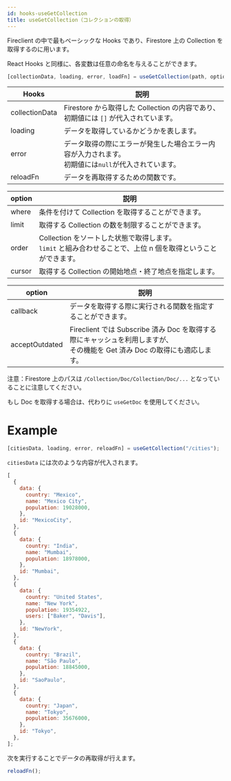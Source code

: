 ```yaml
---
id: hooks-useGetCollection
title: useGetCollection（コレクションの取得）
---
```


Fireclient の中で最もベーシックな Hooks であり、Firestore 上の Collection を取得するのに用います。

React Hooks と同様に、各変数は任意の命名を与えることができます。

```js
[collectionData, loading, error, loadFn] = useGetCollection(path, option);
```

| Hooks          | 説明                                                                                                   |
| -------------- | ------------------------------------------------------------------------------------------------------ |
| collectionData | Firestore から取得した Collection の内容であり、<br>初期値には `[]` が代入されています。               |
| loading        | データを取得しているかどうかを表します。                                                               |
| error          | データ取得の際にエラーが発生した場合エラー内容が入力されます。<br>初期値には`null`が代入されています。 |
| reloadFn       | データを再取得するための関数です。                                                                     |

| option | 説明                                                                                                             |
| ------ | ---------------------------------------------------------------------------------------------------------------- |
| where  | 条件を付けて Collection を取得することができます。                                                               |
| limit  | 取得する Collection の数を制限することができます。                                                               |
| order  | Collection をソートした状態で取得します。<br>`limit` と組み合わせることで、上位 n 個を取得ということができます。 |
| cursor | 取得する Collection の開始地点・終了地点を指定します。                                                           |

| option         | 説明                                                                                                                          |
| -------------- | ----------------------------------------------------------------------------------------------------------------------------- |
| callback       | データを取得する際に実行される関数を指定することができます。                                                                  |
| acceptOutdated | Fireclient では Subscribe 済み Doc を取得する際にキャッシュを利用しますが、<br>その機能を Get 済み Doc の取得にも適応します。 |

注意：Firestore 上のパスは `/Collection/Doc/Collection/Doc/...` となっていることに注意してください。

もし Doc を取得する場合は、代わりに `useGetDoc` を使用してください。

# Example

```js
[citiesData, loading, error, reloadFn] = useGetCollection("/cities");
```

`citiesData` には次のような内容が代入されます。

```js
[
  {
    data: {
      country: "Mexico",
      name: "Mexico City",
      population: 19028000,
    },
    id: "MexicoCity",
  },
  {
    data: {
      country: "India",
      name: "Mumbai",
      population: 18978000,
    },
    id: "Mumbai",
  },
  {
    data: {
      country: "United States",
      name: "New York",
      population: 19354922,
      users: ["Baker", "Davis"],
    },
    id: "NewYork",
  },
  {
    data: {
      country: "Brazil",
      name: "São Paulo",
      population: 18845000,
    },
    id: "SaoPaulo",
  },
  {
    data: {
      country: "Japan",
      name: "Tokyo",
      population: 35676000,
    },
    id: "Tokyo",
  },
];
```

次を実行することでデータの再取得が行えます。

```js
reloadFn();
```
